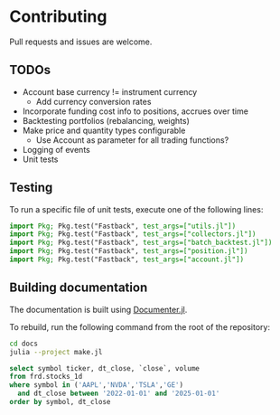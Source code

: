 # Contributing

Pull requests and issues are welcome.

## TODOs

- Account base currency != instrument currency
  - Add currency conversion rates
- Incorporate funding cost info to positions, accrues over time
- Backtesting portfolios (rebalancing, weights)
- Make price and quantity types configurable
  - Use Account as parameter for all trading functions?
- Logging of events
- Unit tests

## Testing

To run a specific file of unit tests, execute one of the following lines:

```julia
import Pkg; Pkg.test("Fastback", test_args=["utils.jl"])
import Pkg; Pkg.test("Fastback", test_args=["collectors.jl"])
import Pkg; Pkg.test("Fastback", test_args=["batch_backtest.jl"])
import Pkg; Pkg.test("Fastback", test_args=["position.jl"])
import Pkg; Pkg.test("Fastback", test_args=["account.jl"])
```

## Building documentation

The documentation is built using [Documenter.jl](https://documenter.juliadocs.org/stable/).

To rebuild, run the following command from the root of the repository:

```bash
cd docs
julia --project make.jl
```

```sql
select symbol ticker, dt_close, `close`, volume
from frd.stocks_1d
where symbol in ('AAPL','NVDA','TSLA','GE')
  and dt_close between '2022-01-01' and '2025-01-01'
order by symbol, dt_close
```
